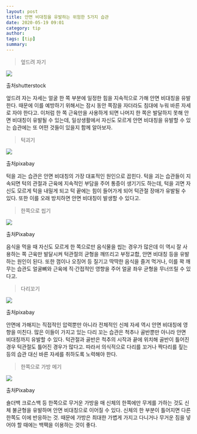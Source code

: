 ```yaml
---
layout: post
title: 안면 비대칭을 유발하는 위험한 5가지 습관 
date: 2020-05-19 09:01
category: tip
author: 
tags: [tip]
summary: 
---
```



>   
> 엎드려 자기  

![](https://img1.daumcdn.net/thumb/R720x0/?fname=https%3A%2F%2Ft1.daumcdn.net%2Fliveboard%2Finterstella-story%2F9ca1bb93f79842778695b3f1a10269d3.png)

출처shutterstock

엎드려 자는 자세는 얼굴 한 쪽 부분에 일정한 힘을 지속적으로 가해 안면 비대칭을 유발한다. 때문에 이를 예방하기 위해서는 잠시 동안 쪽잠을 자더라도 침대에 누워 바른 자세로 자야 한다고. 이처럼 한 쪽 근육만을 사용하게 되면 나머지 한 쪽은 발달하지 못해 안면 비대칭이 유발될 수 있는데, 일상생활에서 자신도 모르게 안면 비대칭을 유발할 수 있는 습관에는 또 어떤 것들이 있을지 함께 알아보자.

> 턱괴기  

![](https://img1.daumcdn.net/thumb/R720x0/?fname=https%3A%2F%2Ft1.daumcdn.net%2Fliveboard%2Finterstella-story%2F14b329b88c2c4e48bd8b43f813c13452.jpg)

출처pixabay

턱을 괴는 습관은 안면 비대칭의 가장 대표적인 원인으로 꼽힌다. 턱을 괴는 습관들이 지속되면 턱의 관절과 근육에 지속적인 부담을 주어 통증이 생기기도 하는데, 턱을 괴면 자신도 모르게 턱을 내밀게 되고 턱 끝에는 힘이 들어가게 되어 턱관절 장애가 유발될 수 있다. 또한 이를 오래 방치하면 안면 비대칭이 발생할 수 있다고.

> 한쪽으로 씹기  

![](https://img1.daumcdn.net/thumb/R720x0/?fname=https%3A%2F%2Ft1.daumcdn.net%2Fliveboard%2Finterstella-story%2Ff809f6b81b184d1c90054718ba9e7d20.jpg)

출처Pixabay

음식을 먹을 때 자신도 모르게 한 쪽으로만 음식물을 씹는 경우가 많은데 이 역시 잘 사용하는 쪽 근육만 발달시켜 턱관절의 균형을 깨뜨리고 부정교합, 안면 비대칭 등을 유발하는 원인이 된다. 또한 껌이나 오징어 등 질기고 딱딱한 음식을 즐겨 먹거나, 이를 꽉 깨무는 습관도 얼굴뼈와 근육에 직·간접적인 영향을 주어 얼굴 좌우 균형을 무너뜨릴 수 있다고.

> 다리꼬기  

![](https://img1.daumcdn.net/thumb/R720x0/?fname=https%3A%2F%2Ft1.daumcdn.net%2Fliveboard%2Finterstella-story%2F23d2cba01b87471ab867314e5045744b.JPG)

출처pixabay

안면에 가해지는 직접적인 압력뿐만 아니라 전체적인 신체 자세 역시 안면 비대칭에 영향을 미친다. 많은 이들이 가지고 있는 다리 꼬는 습관은 척추나 골반뿐만 아니라 안면 비대칭까지 유발할 수 있다. 턱관절과 골반은 척추의 시작과 끝에 위치해 골반이 틀어진 경우 턱관절도 틀어진 경우가 많다고. 따라서 의식적으로 다리를 꼬거나 짝다리를 짚는 등의 습관 대신 바른 자세를 취하도록 노력해야 한다.

> 한쪽으로 가방 메기  

![](https://img1.daumcdn.net/thumb/R720x0/?fname=https%3A%2F%2Ft1.daumcdn.net%2Fliveboard%2Finterstella-story%2Fa1bf91d79d9f471e8d59258fc1c3d579.jpg)

출처Pixabay

숄더백 크로스백 등 한쪽으로 무거운 가방을 매 신체의 한쪽에만 무게를 가하는 것도 신체 불균형을 유발하며 안면 비대칭으로 이어질 수 있다. 신체의 한 부분이 틀어지면 다른 한쪽도 이에 반응하는 것. 때문에 가방은 최대한 가볍게 가지고 다니거나 무거운 짐을 넣어야 할 때에는 백팩을 이용하는 것이 좋다.